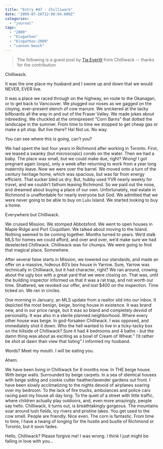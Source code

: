 ```yaml
---
title: "Entry #47 - Chilliwack"
date: "2009-07-26T12:00:04.000Z"
categories: 
  - "journal"
tags: 
  - "2009"
  - "blogathon"
  - "blogathon-2009"
  - "cannon-beach"
---
```


> The following is a guest post by [Tia Everitt](http://childrenofthecorny.vox.com/) from Chilliwack -- thanks for the contribution

Chilliwack.

It was the one place my husband and I swore up and down that we would NEVER, EVER live.

It was a place we raced through on the highway, en route to the Okanagan, or to get back to Vancouver. We plugged our noses as we gagged on the cloying, ever-present stench of cow manure. We snickered at the tacky billboards all the way in and out of the Fraser Valley. We made jokes about inbreeding. We chuckled at the omnipresent “Corn Barns” that dotted the landscape in the summer. From time to time we stopped to get cheap gas or make a pit stop. But live there? Ha! Not us. No way.

You can see where this is going, can’t you?

We had spent the last four years in Richmond after working in Toronto. First, we leased a swanky (but microscopic) condo on the water. Then we had a baby. The place was small, but we could make due, right? Wrong! I got pregnant again (oops), only a week after returning to work from a year long maternity leave. Now we were over the barrel. We moved onto a turn of the century heritage home, which was spacious, but was far from energy efficient. That sucker bled us dry. But, hubby used YVR nearly weekly for travel, and we couldn’t fathom leaving Richmond. So we paid out the nose, and dreamed about buying a place of our own. Unfortunately, real estate in Richmond is unaffordable for nearly everyone but God. We admitted that we were never going to be able to buy on Lulu Island. We started looking to buy a home.

Everywhere but Chilliwack.

We cruised Mission. We stomped Abbotsford. We went to open houses in Maple Ridge and Port Coquitlam. We talked about moving to the Island. Nothing seemed to be coming together. Months turned to years. We’d stalk MLS for homes we could afford, and over and over, we’d make sure we had deselected Chilliwack. Chilliwack was for chumps. We were going to find that magical place. Somewhere.

After several false starts in Mission, we lowered our standards, and made an offer on a massive, hideous 60’s box house in Yarrow. Sure, Yarrow was technically in Chilliwack, but it had character, right? We ran around, crowing about the ugly box with a great yard that we were closing on. That was, until the building inspector informed us that it was a rat trap, and not worth our time. Shattered, we revoked our offer, and lost $400 on the inspection. Time ticked on. We ran in circles.

One morning in January, an MLS update from a realtor slid into our inbox. It depicted the most benign, beige, boring house in existence. It was brand new, and in our price range, but it was so bland and completely devoid of personality. It was also in a sterile planned neighborhood. Where every other house was beige. In god-forsaken Chilliwack. I was opposed, and immediately shot it down. Who the hell wanted to live in a ticky-tacky box on the hillside of Chilliwack? Sure it had 4 bedrooms and 4 baths - but the damn thing was about as exciting as a bowl of Cream of Wheat.” I’d rather be shot at dawn than view that listing” I informed my husband.

Words? Meet my mouth. I will be eating you.

Ahem.

We have been living in Chilliwack for 6 months now. In THE beige house. With beige walls. Surrounded by beige carpets. In a sea of identical houses with beige siding and cookie cutter heather/lavender gardens out front. I have been slowly acclimatizing to the nights devoid of airplanes soaring over my bedroom. To the lack of fire trucks, ambulances and police cars racing past my house all day long. To the quiet of a street with little traffic, where children actually play outdoors, and, even more amazingly, people say hello. Chilliwack, it turns out, is breathtakingly gorgeous. The mountains soar around lush fields, icy rivers and pristine lakes. You get used to the cow smell. People are friendly. Nice even. The corn is fantastic. From time to time, I have a twang of longing for the hustle and bustle of Richmond or Toronto, but it soon fades.

Hello, Chilliwack? Please forgive me! I was wrong. I think I just might be falling in love with you…
